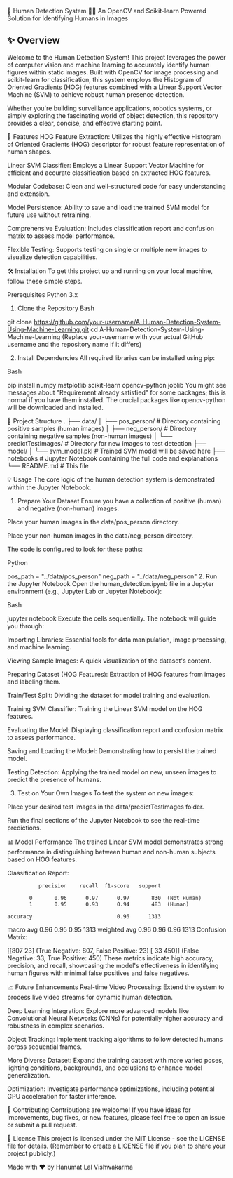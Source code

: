 🚶 Human Detection System 🚶‍♀️
An OpenCV and Scikit-learn Powered Solution for Identifying Humans in Images



 ## ✨ Overview

Welcome to the Human Detection System! This project leverages the power of computer vision and machine learning to accurately identify human figures within static images. Built with OpenCV for image processing and scikit-learn for classification, this system employs the Histogram of Oriented Gradients (HOG) features combined with a Linear Support Vector Machine (SVM) to achieve robust human presence detection.

Whether you're building surveillance applications, robotics systems, or simply exploring the fascinating world of object detection, this repository provides a clear, concise, and effective starting point.

🚀 Features
HOG Feature Extraction: Utilizes the highly effective Histogram of Oriented Gradients (HOG) descriptor for robust feature representation of human shapes.

Linear SVM Classifier: Employs a Linear Support Vector Machine for efficient and accurate classification based on extracted HOG features.

Modular Codebase: Clean and well-structured code for easy understanding and extension.

Model Persistence: Ability to save and load the trained SVM model for future use without retraining.

Comprehensive Evaluation: Includes classification report and confusion matrix to assess model performance.

Flexible Testing: Supports testing on single or multiple new images to visualize detection capabilities.

🛠️ Installation
To get this project up and running on your local machine, follow these simple steps.

Prerequisites
Python 3.x

1. Clone the Repository
Bash

git clone https://github.com/your-username/A-Human-Detection-System-Using-Machine-Learning.git
cd A-Human-Detection-System-Using-Machine-Learning
(Replace your-username with your actual GitHub username and the repository name if it differs)

2. Install Dependencies
All required libraries can be installed using pip:

Bash

pip install numpy matplotlib scikit-learn opencv-python joblib
You might see messages about "Requirement already satisfied" for some packages; this is normal if you have them installed. The crucial packages like opencv-python will be downloaded and installed.

📁 Project Structure
.
├── data/
│   ├── pos_person/         # Directory containing positive samples (human images)
│   ├── neg_person/         # Directory containing negative samples (non-human images)
│   └── predictTestImages/  # Directory for new images to test detection
├── model/
│   └── svm_model.pkl       # Trained SVM model will be saved here
├── notebooks   # Jupyter Notebook containing the full code and explanations
└── README.md               # This file

💡 Usage
The core logic of the human detection system is demonstrated within the Jupyter Notebook.

1. Prepare Your Dataset
Ensure you have a collection of positive (human) and negative (non-human) images.

Place your human images in the data/pos_person directory.

Place your non-human images in the data/neg_person directory.

The code is configured to look for these paths:

Python

pos_path = "../data/pos_person"
neg_path = "../data/neg_person"
2. Run the Jupyter Notebook
Open the human_detection.ipynb file in a Jupyter environment (e.g., Jupyter Lab or Jupyter Notebook):

Bash

jupyter notebook
Execute the cells sequentially. The notebook will guide you through:

Importing Libraries: Essential tools for data manipulation, image processing, and machine learning.

Viewing Sample Images: A quick visualization of the dataset's content.

Preparing Dataset (HOG Features): Extraction of HOG features from images and labeling them.

Train/Test Split: Dividing the dataset for model training and evaluation.

Training SVM Classifier: Training the Linear SVM model on the HOG features.

Evaluating the Model: Displaying classification report and confusion matrix to assess performance.

Saving and Loading the Model: Demonstrating how to persist the trained model.

Testing Detection: Applying the trained model on new, unseen images to predict the presence of humans.

3. Test on Your Own Images
To test the system on new images:

Place your desired test images in the data/predictTestImages folder.

Run the final sections of the Jupyter Notebook to see the real-time predictions.

📊 Model Performance
The trained Linear SVM model demonstrates strong performance in distinguishing between human and non-human subjects based on HOG features.

Classification Report:

              precision    recall  f1-score   support

           0       0.96      0.97      0.97       830  (Not Human)
           1       0.95      0.93      0.94       483  (Human)

    accuracy                           0.96      1313
   macro avg       0.96      0.95      0.95      1313
weighted avg       0.96      0.96      0.96      1313
Confusion Matrix:

[[807  23]  (True Negative: 807, False Positive: 23)
 [ 33 450]] (False Negative: 33, True Positive: 450)
These metrics indicate high accuracy, precision, and recall, showcasing the model's effectiveness in identifying human figures with minimal false positives and false negatives.

📈 Future Enhancements
Real-time Video Processing: Extend the system to process live video streams for dynamic human detection.

Deep Learning Integration: Explore more advanced models like Convolutional Neural Networks (CNNs) for potentially higher accuracy and robustness in complex scenarios.

Object Tracking: Implement tracking algorithms to follow detected humans across sequential frames.

More Diverse Dataset: Expand the training dataset with more varied poses, lighting conditions, backgrounds, and occlusions to enhance model generalization.

Optimization: Investigate performance optimizations, including potential GPU acceleration for faster inference.

🤝 Contributing
Contributions are welcome! If you have ideas for improvements, bug fixes, or new features, please feel free to open an issue or submit a pull request.

📄 License
This project is licensed under the MIT License - see the LICENSE file for details.
(Remember to create a LICENSE file if you plan to share your project publicly.)

Made with ❤️ by Hanumat Lal Vishwakarma
